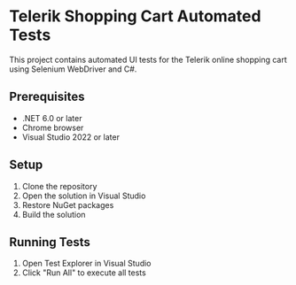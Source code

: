 # Telerik Shopping Cart Automated Tests

This project contains automated UI tests for the Telerik online shopping cart using Selenium WebDriver and C#.

## Prerequisites
- .NET 6.0 or later
- Chrome browser
- Visual Studio 2022 or later

## Setup
1. Clone the repository
2. Open the solution in Visual Studio
3. Restore NuGet packages
4. Build the solution

## Running Tests
1. Open Test Explorer in Visual Studio
2. Click "Run All" to execute all tests
 